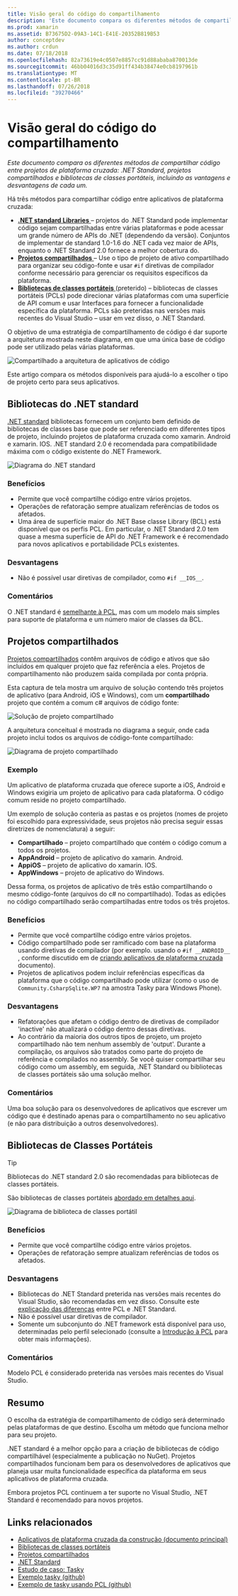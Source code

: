 ```yaml
---
title: Visão geral do código do compartilhamento
description: 'Este documento compara os diferentes métodos de compartilhar código entre projetos de plataforma cruzada: projetos compartilhados, bibliotecas de classes portáteis e .NET Standard, incluindo as vantagens e desvantagens de cada um.'
ms.prod: xamarin
ms.assetid: B73675D2-09A3-14C1-E41E-20352B819B53
author: conceptdev
ms.author: crdun
ms.date: 07/18/2018
ms.openlocfilehash: 82a73619e4c0507e8857cc91d88ababa870013de
ms.sourcegitcommit: 46bb04016d3c35d91ff434b38474e0cb8197961b
ms.translationtype: MT
ms.contentlocale: pt-BR
ms.lasthandoff: 07/26/2018
ms.locfileid: "39270466"
---
```

# <a name="sharing-code-overview"></a>Visão geral do código do compartilhamento

_Este documento compara os diferentes métodos de compartilhar código entre projetos de plataforma cruzada: .NET Standard, projetos compartilhados e bibliotecas de classes portáteis, incluindo as vantagens e desvantagens de cada um._

Há três métodos para compartilhar código entre aplicativos de plataforma cruzada:

- [**.NET standard Libraries** ](#Net_Standard) – projetos do .NET Standard pode implementar código sejam compartilhadas entre várias plataformas e pode acessar um grande número de APIs do .NET (dependendo da versão). Conjuntos de implementar de standard 1.0-1.6 do .NET cada vez maior de APIs, enquanto o .NET Standard 2.0 fornece a melhor cobertura do.
- [**Projetos compartilhados** ](#Shared_Projects) – Use o tipo de projeto de ativo compartilhado para organizar seu código-fonte e usar `#if` diretivas de compilador conforme necessário para gerenciar os requisitos específicos da plataforma.
- [**Bibliotecas de classes portáteis** ](#Portable_Class_Libraries) (preterido) – bibliotecas de classes portáteis (PCLs) pode direcionar várias plataformas com uma superfície de API comum e usar Interfaces para fornecer a funcionalidade específica da plataforma. PCLs são preteridas nas versões mais recentes do Visual Studio &ndash; usar em vez disso, o .NET Standard.

O objetivo de uma estratégia de compartilhamento de código é dar suporte a arquitetura mostrada neste diagrama, em que uma única base de código pode ser utilizado pelas várias plataformas.

 ![Compartilhado a arquitetura de aplicativos de código](code-sharing-images/conceptualarchitecture.png "compartilhado a arquitetura de aplicativos de código")

Este artigo compara os métodos disponíveis para ajudá-lo a escolher o tipo de projeto certo para seus aplicativos.

<a name="Net_Standard" />

## <a name="net-standard-libraries"></a>Bibliotecas do .NET standard

[.NET standard](~/cross-platform/app-fundamentals/net-standard.md) bibliotecas fornecem um conjunto bem definido de bibliotecas de classes base que pode ser referenciado em diferentes tipos de projeto, incluindo projetos de plataforma cruzada como xamarin. Android e xamarin. IOS. .NET standard 2.0 é recomendada para compatibilidade máxima com o código existente do .NET Framework.

![Diagrama do .NET standard](code-sharing-images/netstandard.png "diagrama .NET Standard")

### <a name="benefits"></a>Benefícios

- Permite que você compartilhe código entre vários projetos.
- Operações de refatoração sempre atualizam referências de todos os afetados.
- Uma área de superfície maior do .NET Base classe Library (BCL) está disponível que os perfis PCL. Em particular, o .NET Standard 2.0 tem quase a mesma superfície de API do .NET Framework e é recomendado para novos aplicativos e portabilidade PCLs existentes.

### <a name="disadvantages"></a>Desvantagens

- Não é possível usar diretivas de compilador, como `#if __IOS__`.

### <a name="remarks"></a>Comentários

O .NET standard é [semelhante à PCL](https://docs.microsoft.com/dotnet/standard/net-standard#comparison-to-portable-class-libraries), mas com um modelo mais simples para suporte de plataforma e um número maior de classes da BCL.

<a name="Shared_Projects" />

## <a name="shared-projects"></a>Projetos compartilhados

[Projetos compartilhados](~/cross-platform/app-fundamentals/shared-projects.md) contêm arquivos de código e ativos que são incluídos em qualquer projeto que faz referência a eles. Projetos de compartilhamento não produzem saída compilada por conta própria.

Esta captura de tela mostra um arquivo de solução contendo três projetos de aplicativo (para Android, iOS e Windows), com um **compartilhado** projeto que contém a comum c# arquivos de código fonte:

![Solução de projeto compartilhado](code-sharing-images/sharedsolution.png "solução de projeto compartilhado")

A arquitetura conceitual é mostrada no diagrama a seguir, onde cada projeto inclui todos os arquivos de código-fonte compartilhado:

![Diagrama de projeto compartilhado](code-sharing-images/sharedassetproject.png "diagrama de projeto compartilhado")

### <a name="example"></a>Exemplo

Um aplicativo de plataforma cruzada que oferece suporte a iOS, Android e Windows exigiria um projeto de aplicativo para cada plataforma. O código comum reside no projeto compartilhado.

Um exemplo de solução conteria as pastas e os projetos (nomes de projeto foi escolhido para expressividade, seus projetos não precisa seguir essas diretrizes de nomenclatura) a seguir:

- **Compartilhado** – projeto compartilhado que contém o código comum a todos os projetos.
- **AppAndroid** – projeto de aplicativo do xamarin. Android.
- **AppiOS** – projeto de aplicativo do xamarin. IOS.
- **AppWindows** – projeto de aplicativo do Windows.

Dessa forma, os projetos de aplicativo de três estão compartilhando o mesmo código-fonte (arquivos do c# no compartilhado). Todas as edições no código compartilhado serão compartilhadas entre todos os três projetos.

### <a name="benefits"></a>Benefícios

- Permite que você compartilhe código entre vários projetos.
- Código compartilhado pode ser ramificado com base na plataforma usando diretivas de compilador (por exemplo. usando o `#if __ANDROID__` , conforme discutido em de [criando aplicativos de plataforma cruzada](~/cross-platform/app-fundamentals/building-cross-platform-applications/index.md) documento).
- Projetos de aplicativos podem incluir referências específicas da plataforma que o código compartilhado pode utilizar (como o uso de `Community.CsharpSqlite.WP7` na amostra Tasky para Windows Phone).

### <a name="disadvantages"></a>Desvantagens

- Refatorações que afetam o código dentro de diretivas de compilador 'inactive' não atualizará o código dentro dessas diretivas.
- Ao contrário da maioria dos outros tipos de projeto, um projeto compartilhado não tem nenhum assembly de 'output'. Durante a compilação, os arquivos são tratados como parte do projeto de referência e compilados no assembly. Se você quiser compartilhar seu código como um assembly, em seguida, .NET Standard ou bibliotecas de classes portáteis são uma solução melhor.

<a name="Shared_Remarks" />

### <a name="remarks"></a>Comentários

Uma boa solução para os desenvolvedores de aplicativos que escrever um código que é destinado apenas para o compartilhamento no seu aplicativo (e não para distribuição a outros desenvolvedores).

<a name="Portable_Class_Libraries" />

## <a name="portable-class-libraries"></a>Bibliotecas de Classes Portáteis

> [!TIP]
> Bibliotecas do .NET standard 2.0 são recomendadas para bibliotecas de classes portáteis.

São bibliotecas de classes portáteis [abordado em detalhes aqui](~/cross-platform/app-fundamentals/pcl.md).

![Diagrama de biblioteca de classes portátil](code-sharing-images/portableclasslibrary.png "diagrama da biblioteca de classes portátil")

### <a name="benefits"></a>Benefícios

- Permite que você compartilhe código entre vários projetos.
- Operações de refatoração sempre atualizam referências de todos os afetados.

### <a name="disadvantages"></a>Desvantagens

- Bibliotecas do .NET Standard preterida nas versões mais recentes do Visual Studio, são recomendadas em vez disso. Consulte este [explicação das diferenças](https://docs.microsoft.com/dotnet/standard/net-standard#comparison-to-portable-class-libraries) entre PCL e .NET Standard.
- Não é possível usar diretivas de compilador.
- Somente um subconjunto do .NET framework está disponível para uso, determinadas pelo perfil selecionado (consulte a [Introdução à PCL](~/cross-platform/app-fundamentals/pcl.md) para obter mais informações).

### <a name="remarks"></a>Comentários

Modelo PCL é considerado preterida nas versões mais recentes do Visual Studio.

## <a name="summary"></a>Resumo

O escolha da estratégia de compartilhamento de código será determinado pelas plataformas de que destino. Escolha um método que funciona melhor para seu projeto.

.NET standard é a melhor opção para a criação de bibliotecas de código compartilhável (especialmente a publicação no NuGet). Projetos compartilhados funcionam bem para os desenvolvedores de aplicativos que planeja usar muita funcionalidade específica da plataforma em seus aplicativos de plataforma cruzada.

Embora projetos PCL continuem a ter suporte no Visual Studio, .NET Standard é recomendado para novos projetos.

## <a name="related-links"></a>Links relacionados

- [Aplicativos de plataforma cruzada da construção (documento principal)](~/cross-platform/app-fundamentals/building-cross-platform-applications/index.md)
- [Bibliotecas de classes portáteis](~/cross-platform/app-fundamentals/pcl.md)
- [Projetos compartilhados](~/cross-platform/app-fundamentals/shared-projects.md)
- [.NET Standard](~/cross-platform/app-fundamentals/net-standard.md)
- [Estudo de caso: Tasky](~/cross-platform/app-fundamentals/building-cross-platform-applications/case-study-tasky.md)
- [Exemplo tasky (github)](https://github.com/xamarin/mobile-samples/tree/master/Tasky)
- [Exemplo de tasky usando PCL (github)](https://github.com/xamarin/mobile-samples/tree/master/TaskyPortable)
